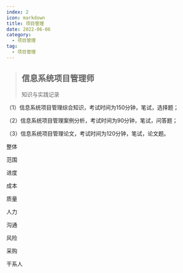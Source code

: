 ```yaml
---
index: 2
icon: markdown
title: 项目管理
date: 2022-06-06
category:
  - 项目管理
tag:
  - 项目管理
---
```

> ## **信息系统项目管理师**
>
> 知识与实践记录

<!-- more -->

（1）信息系统项目管理综合知识，考试时间为150分钟，笔试，选择题；

（2）信息系统项目管理案例分析，考试时间为90分钟，笔试，问答题；

（3）信息系统项目管理论文，考试时间为120分钟，笔试，论文题。

整体 

范围

进度

成本

质量

人力

沟通

风险

采购

干系人








